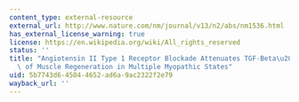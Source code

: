 ```yaml
---
content_type: external-resource
external_url: http://www.nature.com/nm/journal/v13/n2/abs/nm1536.html
has_external_license_warning: true
license: https://en.wikipedia.org/wiki/All_rights_reserved
status: ''
title: "Angiotensin II Type 1 Receptor Blockade Attenuates TGF-Beta\u2014induced Failure\
  \ of Muscle Regeneration in Multiple Myopathic States"
uid: 5b7743d6-4504-4652-ad6a-9ac2322f2e79
wayback_url: ''
---
```


